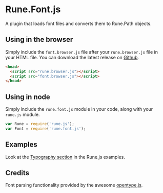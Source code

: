 # Rune.Font.js

A plugin that loads font files and converts them to Rune.Path objects.

## Using in the browser

Simply include the `font.browser.js` file after your `rune.browser.js` file in your HTML file. You can download the latest release on [Github](#).

```html
<head>
  <script src="rune.browser.js"></script>
  <script src="font.browser.js"></script>
</head>
```

## Using in node

Simply include the `rune.font.js` module in your code, along with your `rune.js` module.

```js
var Rune = require('rune.js');
var Font = require('rune.font.js');
```

## Examples

Look at the [Typography section](http://printingcode.runemadsen.com/examples/#typography) in the Rune.js examples.

## Credits

Font parsing functionality provided by the awesome [opentype.js](https://github.com/nodebox/opentype.js).